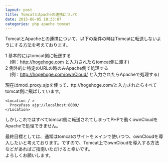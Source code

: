 ```yaml
---
layout: post
title: TomcatとApacheの連携について
date: 2015-06-05 10:33:07
categories: php apache tomcat
---
```

<!-- {% raw %} -->
<p>TomcatとApacheとの連携について、以下の条件の時はTomcatに転送しないようにする方法を考えております。</p>

<p>1 基本的にはtomcat側に転送する<br>
　(例：<a href="http://hogehoge.com" rel="nofollow">http://hogehoge.com</a> と入力されたらtomcat側に渡す)<br>
2 例外的に特定のURLの時のみApache側で処理する<br>
　(例：<a href="http://hogehoge.com/ownCloud/" rel="nofollow">http://hogehoge.com/ownCloud/</a> と入力されたらApacheで処理する)</p>

<p>現在はmod_proxy_ajpを使って、ttp://hogehoge.com/と入力されたらすべてtomcat側に飛ばしています。</p>

<pre><code>&lt;Location / &gt;
  ProxyPass ajp://localhost:8009/
&lt;/Location&gt;
</code></pre>

<p>しかしこれではすべてtomcat側に転送されてしまってPHPで動くownCloudをApacheで処理できません。</p>

<p>最終目標としては、通常はtomcatのサイトをメインで使いつつ、ownCloudを導入したいと考えております。ですので、Tomcat上でownCloudを導入する方法などがあればご指南いただけると幸いです。<br>
よろしくお願いします。</p>
<!-- {% endraw %} -->
